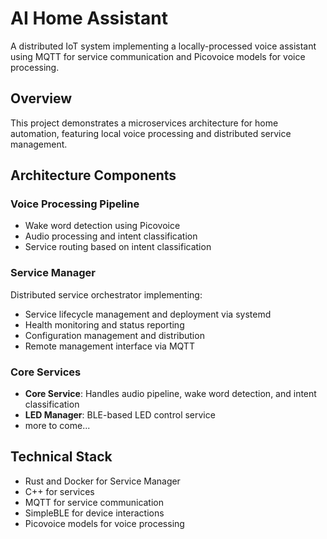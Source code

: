 # AI Home Assistant

A distributed IoT system implementing a locally-processed voice assistant using MQTT for service communication and Picovoice models for voice processing.

## Overview
This project demonstrates a microservices architecture for home automation, featuring local voice processing and distributed service management.

## Architecture Components

### Voice Processing Pipeline
- Wake word detection using Picovoice
- Audio processing and intent classification
- Service routing based on intent classification

### Service Manager
Distributed service orchestrator implementing:
- Service lifecycle management and deployment via systemd
- Health monitoring and status reporting
- Configuration management and distribution
- Remote management interface via MQTT

### Core Services
- **Core Service**: Handles audio pipeline, wake word detection, and intent classification
- **LED Manager**: BLE-based LED control service
- more to come...

## Technical Stack
- Rust and Docker for Service Manager
- C++ for services
- MQTT for service communication
- SimpleBLE for device interactions
- Picovoice models for voice processing